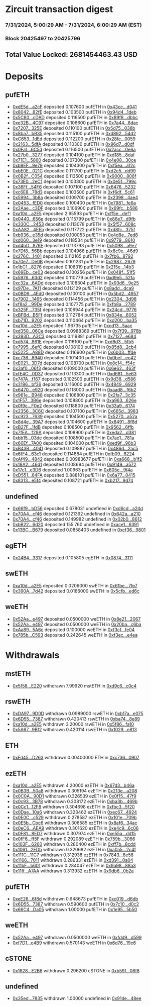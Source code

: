 # Zircuit transaction digest
### 7/31/2024, 5:00:29 AM - 7/31/2024, 6:00:29 AM (EST)
### Block 20425497 to 20425796

## Total Value Locked: 2681454463.43 USD

# Deposits
## pufETH
- [0xdE5d...a2cF](https://etherscan.io/address/0xdE5db3A35EBC45Ee229E3dA1fFfa128121e8a2cF) deposited 0.107600 pufETH in [0x43cc...d041](https://etherscan.io/tx/0xdE5db3A35EBC45Ee229E3dA1fFfa128121e8a2cF)
- [0x8042...82fE](https://etherscan.io/address/0x80420000290Ffd7786FdbD87Ce8a3CFF017e82fE) deposited 0.103500 pufETH in [0x94d4...1deb](https://etherscan.io/tx/0x80420000290Ffd7786FdbD87Ce8a3CFF017e82fE)
- [0x5C80...cDAD](https://etherscan.io/address/0x5C80B7B6A96e91746072dd268754d97768CDcDAD) deposited 0.116500 pufETH in [0x89f8...dbbc](https://etherscan.io/tx/0x5C80B7B6A96e91746072dd268754d97768CDcDAD)
- [0xe32B...4C97](https://etherscan.io/address/0xe32B493A03a9be2cE6C41A7Fbabd3B858F404C97) deposited 0.106600 pufETH in [0x7a44...8dac](https://etherscan.io/tx/0xe32B493A03a9be2cE6C41A7Fbabd3B858F404C97)
- [0x7207...325E](https://etherscan.io/address/0x72073207aB51D3a444ceC033581B92e4dBf9325E) deposited 0.110100 pufETH in [0x5d75...038b](https://etherscan.io/tx/0x72073207aB51D3a444ceC033581B92e4dBf9325E)
- [0x8ba7...bB35](https://etherscan.io/address/0x8ba7e52c9fd7503c66d826887D56f8371C52bB35) deposited 0.115100 pufETH in [0xd892...54d2](https://etherscan.io/tx/0x8ba7e52c9fd7503c66d826887D56f8371C52bB35)
- [0xC653...1dEd](https://etherscan.io/address/0xC6538c24A2826442eB544280D3ADc8dE5a511dEd) deposited 0.112200 pufETH in [0x28fc...0059](https://etherscan.io/tx/0xC6538c24A2826442eB544280D3ADc8dE5a511dEd)
- [0x2163...5dfA](https://etherscan.io/address/0x21632beE668e35B8B7bE005194aF622089fC5dfA) deposited 0.110300 pufETH in [0x96d7...d0df](https://etherscan.io/tx/0x21632beE668e35B8B7bE005194aF622089fC5dfA)
- [0x0Fa1...6C5d](https://etherscan.io/address/0x0Fa176505f48d91dceb1A838abeD17F4AEe96C5d) deposited 0.116500 pufETH in [0x2acc...0e6a](https://etherscan.io/tx/0x0Fa176505f48d91dceb1A838abeD17F4AEe96C5d)
- [0x27b0...3277](https://etherscan.io/address/0x27b087CE8BFF056452DDdF3e547de0e6bE803277) deposited 0.104100 pufETH in [0xd185...8daf](https://etherscan.io/tx/0x27b087CE8BFF056452DDdF3e547de0e6bE803277)
- [0x71E1...5860](https://etherscan.io/address/0x71E130232f6096f5CFba84050b1cf7156a4c5860) deposited 0.107300 pufETH in [0x4e08...30ce](https://etherscan.io/tx/0x71E130232f6096f5CFba84050b1cf7156a4c5860)
- [0xb9EF...9e79](https://etherscan.io/address/0xb9EF5FDb3160272F4C4fb4199A91f57b3fD29e79) deposited 0.104300 pufETH in [0xf5ea...a12c](https://etherscan.io/tx/0xb9EF5FDb3160272F4C4fb4199A91f57b3fD29e79)
- [0xbE0E...021C](https://etherscan.io/address/0xbE0EABF0B62B70f9B609C0248C6e3c7D37e9021C) deposited 0.111700 pufETH in [0xd2e5...dd99](https://etherscan.io/tx/0xbE0EABF0B62B70f9B609C0248C6e3c7D37e9021C)
- [0x0B2f...C054](https://etherscan.io/address/0x0B2fB80E80cecDCD13E8DD8fca4a69ABfeeaC054) deposited 0.113500 pufETH in [0x9000...806f](https://etherscan.io/tx/0x0B2fB80E80cecDCD13E8DD8fca4a69ABfeeaC054)
- [0x73E0...2eC1](https://etherscan.io/address/0x73E0B6e682230411E6B0bDdFC6274e5946142eC1) deposited 0.103300 pufETH in [0x0e51...799c](https://etherscan.io/tx/0x73E0B6e682230411E6B0bDdFC6274e5946142eC1)
- [0x36Ff...54F6](https://etherscan.io/address/0x36Ff635415418B6943E2d65566a4763b453054F6) deposited 0.107100 pufETH in [0x6476...5232](https://etherscan.io/tx/0x36Ff635415418B6943E2d65566a4763b453054F6)
- [0xc6E8...78d3](https://etherscan.io/address/0xc6E89FAc2B8595018832E75796C55Dd5bBA378d3) deposited 0.103500 pufETH in [0xf6df...5c61](https://etherscan.io/tx/0xc6E89FAc2B8595018832E75796C55Dd5bBA378d3)
- [0x5994...3b8a](https://etherscan.io/address/0x5994a4ad04E4cD001e82A4aA39dd6fBbCE533b8a) deposited 0.109700 pufETH in [0x2398...4ae4](https://etherscan.io/tx/0x5994a4ad04E4cD001e82A4aA39dd6fBbCE533b8a)
- [0x0453...fED0](https://etherscan.io/address/0x04539e7a73A53bB68e6c8C8B0fc19d322d39fED0) deposited 0.100400 pufETH in [0x7981...fe6a](https://etherscan.io/tx/0x04539e7a73A53bB68e6c8C8B0fc19d322d39fED0)
- [0x2Aae...c3DF](https://etherscan.io/address/0x2Aae940513dE0Faf61c2d4565a0C0bdecbeDc3DF) deposited 0.106900 pufETH in [0x69fc...b586](https://etherscan.io/tx/0x2Aae940513dE0Faf61c2d4565a0C0bdecbeDc3DF)
- [0xa10d...a2E5](https://etherscan.io/address/0xa10d5174c3950ddC4a56980e3dd7e6fa4c06a2E5) deposited 2.65593 pufETH in [0xff5e...def1](https://etherscan.io/tx/0xa10d5174c3950ddC4a56980e3dd7e6fa4c06a2E5)
- [0x0440...656e](https://etherscan.io/address/0x0440903A393105b8Bbe8eE41AF382c742158656e) deposited 0.115799 pufETH in [0x86e7...d9fb](https://etherscan.io/tx/0x0440903A393105b8Bbe8eE41AF382c742158656e)
- [0x330C...2453](https://etherscan.io/address/0x330C6e4e8C5EECcD5D6807f3f05FA39223202453) deposited 0.113078 pufETH in [0x5f57...608c](https://etherscan.io/tx/0x330C6e4e8C5EECcD5D6807f3f05FA39223202453)
- [0xAA82...4EEb](https://etherscan.io/address/0xAA8290CfBaF4E3347de7B867f587AF6F9E8e4EEb) deposited 0.117722 pufETH in [0xd8fc...375f](https://etherscan.io/tx/0xAA8290CfBaF4E3347de7B867f587AF6F9E8e4EEb)
- [0xb936...e35d](https://etherscan.io/address/0xb936cc80402E8e367344532582463387f08Ee35d) deposited 0.100053 pufETH in [0x4d8e...7ed8](https://etherscan.io/tx/0xb936cc80402E8e367344532582463387f08Ee35d)
- [0xd060...3e19](https://etherscan.io/address/0xd0603f45a81c75b1B65BE0238896e528a3cc3e19) deposited 0.118534 pufETH in [0x9779...8610](https://etherscan.io/tx/0xd0603f45a81c75b1B65BE0238896e528a3cc3e19)
- [0xd4bD...876E](https://etherscan.io/address/0xd4bDCd5C6658F0F9573086171d695c2A8d1e876E) deposited 0.113793 pufETH in [0x5098...a9e7](https://etherscan.io/tx/0xd4bDCd5C6658F0F9573086171d695c2A8d1e876E)
- [0x7Df8...56Bb](https://etherscan.io/address/0x7Df81eEf5DEf925484DbaDb2bf8Fb16Cda5B56Bb) deposited 0.104966 pufETH in [0x8c9e...46d9](https://etherscan.io/tx/0x7Df81eEf5DEf925484DbaDb2bf8Fb16Cda5B56Bb)
- [0x276C...1401](https://etherscan.io/address/0x276C5958C7831A286468c79F7CAC17A0a5351401) deposited 0.112165 pufETH in [0x7fb6...8792](https://etherscan.io/tx/0x276C5958C7831A286468c79F7CAC17A0a5351401)
- [0x70e7...De0B](https://etherscan.io/address/0x70e75ad3F25ECAb0fe4D86fd64b39CC3de66De0B) deposited 0.101231 pufETH in [0x2987...2679](https://etherscan.io/tx/0x70e75ad3F25ECAb0fe4D86fd64b39CC3de66De0B)
- [0x1bC1...8276](https://etherscan.io/address/0x1bC1e09D9775C39c60a21c94dEb6127a1fDA8276) deposited 0.108319 pufETH in [0x215e...14b3](https://etherscan.io/tx/0x1bC1e09D9775C39c60a21c94dEb6127a1fDA8276)
- [0x69Eb...ce03](https://etherscan.io/address/0x69Eb63c6eD2634665b844e43DA01e5aCF240ce03) deposited 0.100256 pufETH in [0x048f...51f5](https://etherscan.io/tx/0x69Eb63c6eD2634665b844e43DA01e5aCF240ce03)
- [0x5976...63d2](https://etherscan.io/address/0x59765552ea6cEb16DcA95276296Ba9D89fa363d2) deposited 0.110779 pufETH in [0xd9e5...52fa](https://etherscan.io/tx/0x59765552ea6cEb16DcA95276296Ba9D89fa363d2)
- [0xc32a...6ADd](https://etherscan.io/address/0xc32aE17ce1947ac3d4d8CEF22c235115335B6ADd) deposited 0.108304 pufETH in [0x93d6...9e25](https://etherscan.io/tx/0xc32aE17ce1947ac3d4d8CEF22c235115335B6ADd)
- [0x97De...7A11](https://etherscan.io/address/0x97DeCb67CC06bB8afA5dcA6C5C42c9Bc00DB7A11) deposited 0.112129 pufETH in [0x8add...dca9](https://etherscan.io/tx/0x97DeCb67CC06bB8afA5dcA6C5C42c9Bc00DB7A11)
- [0x0BD9...4Ed0](https://etherscan.io/address/0x0BD9808c03F754cc70e3F3620BD810D803F64Ed0) deposited 0.100100 pufETH in [0x5bd2...4957](https://etherscan.io/tx/0x0BD9808c03F754cc70e3F3620BD810D803F64Ed0)
- [0x7902...1465](https://etherscan.io/address/0x790288a29cc3F1B10ac489d477A4fcE327701465) deposited 0.114456 pufETH in [0x2304...3d98](https://etherscan.io/tx/0x790288a29cc3F1B10ac489d477A4fcE327701465)
- [0xf8a2...99De](https://etherscan.io/address/0xf8a239F46e9F07AD64772151d1168Dd4F1a899De) deposited 0.107775 pufETH in [0xfb8a...2789](https://etherscan.io/tx/0xf8a239F46e9F07AD64772151d1168Dd4F1a899De)
- [0x325F...735f](https://etherscan.io/address/0x325F8a5EEF1B16372B4aB90DAF8Cfd4e617E735f) deposited 0.109944 pufETH in [0x24cd...9776](https://etherscan.io/tx/0x325F8a5EEF1B16372B4aB90DAF8Cfd4e617E735f)
- [0xBFBd...B5Ff](https://etherscan.io/address/0xBFBd6b1E6972Da69648B0E13126f496C5cfAB5Ff) deposited 0.112784 pufETH in [0x834e...8052](https://etherscan.io/tx/0xBFBd6b1E6972Da69648B0E13126f496C5cfAB5Ff)
- [0xb71D...9202](https://etherscan.io/address/0xb71D46100eDc4f4aA3a088FB1F50C53bbC279202) deposited 0.110464 pufETH in [0xd200...ba35](https://etherscan.io/tx/0xb71D46100eDc4f4aA3a088FB1F50C53bbC279202)
- [0xa10d...a2E5](https://etherscan.io/address/0xa10d5174c3950ddC4a56980e3dd7e6fa4c06a2E5) deposited 1.96735 pufETH in [0xcd13...5aac](https://etherscan.io/tx/0xa10d5174c3950ddC4a56980e3dd7e6fa4c06a2E5)
- [0xd350...06Ce](https://etherscan.io/address/0xd350eF974F447Fe8845579C49e78ba1cA79706Ce) deposited 0.0988369 pufETH in [0x7f39...976b](https://etherscan.io/tx/0xd350eF974F447Fe8845579C49e78ba1cA79706Ce)
- [0x393D...A3C3](https://etherscan.io/address/0x393D07FbdA730D96BF4267C175BC1C31D607A3C3) deposited 0.119881 pufETH in [0x7127...e684](https://etherscan.io/tx/0x393D07FbdA730D96BF4267C175BC1C31D607A3C3)
- [0xd574...861E](https://etherscan.io/address/0xd57434ad7555227D3636C328E24957168F9E861E) deposited 0.116100 pufETH in [0xd6d3...5fb5](https://etherscan.io/tx/0xd57434ad7555227D3636C328E24957168F9E861E)
- [0x7995...6efC](https://etherscan.io/address/0x799566363B6a9a08A84E359F3c6b1D7CBC146efC) deposited 0.108100 pufETH in [0x85d8...2cb4](https://etherscan.io/tx/0x799566363B6a9a08A84E359F3c6b1D7CBC146efC)
- [0x5225...A88D](https://etherscan.io/address/0x522584af10421308b00179Caf9b02095AeDfA88D) deposited 0.116900 pufETH in [0x6b03...ffde](https://etherscan.io/tx/0x522584af10421308b00179Caf9b02095AeDfA88D)
- [0xc736...8940](https://etherscan.io/address/0xc736989C8212c3612cc885F70d74AE3D550f8940) deposited 0.101400 pufETH in [0x0bef...ec42](https://etherscan.io/tx/0xc736989C8212c3612cc885F70d74AE3D550f8940)
- [0xE021...3D7d](https://etherscan.io/address/0xE02193223eE5CdD8f4BF1397A4389EAFc4323D7d) deposited 0.108700 pufETH in [0x8c14...f54c](https://etherscan.io/tx/0xE02193223eE5CdD8f4BF1397A4389EAFc4323D7d)
- [0x3af0...06f3](https://etherscan.io/address/0x3af0875d97882F6365081d6544383CdE54F606f3) deposited 0.109000 pufETH in [0x6e62...463f](https://etherscan.io/tx/0x3af0875d97882F6365081d6544383CdE54F606f3)
- [0xfE4C...0D37](https://etherscan.io/address/0xfE4C2060F2fa2fF4Ad23856D8E68039B25A80D37) deposited 0.113300 pufETH in [0xd681...5e63](https://etherscan.io/tx/0xfE4C2060F2fa2fF4Ad23856D8E68039B25A80D37)
- [0x747A...f167](https://etherscan.io/address/0x747AEB8BBA783beA53457579613AA9a3E0fAf167) deposited 0.102500 pufETH in [0x9d38...d586](https://etherscan.io/tx/0x747AEB8BBA783beA53457579613AA9a3E0fAf167)
- [0x3186...bf36](https://etherscan.io/address/0x31867c678c7016af4C1323D49E7E114B63F2bf36) deposited 0.116000 pufETH in [0x4849...6929](https://etherscan.io/tx/0x31867c678c7016af4C1323D49E7E114B63F2bf36)
- [0x6470...e920](https://etherscan.io/address/0x64707545ce528F02B23508063029f65a9D99e920) deposited 0.118000 pufETH in [0xaad8...f6b2](https://etherscan.io/tx/0x64707545ce528F02B23508063029f65a9D99e920)
- [0x961e...B948](https://etherscan.io/address/0x961ed864FF9dCB03EA1C006c4457D4Cb941bB948) deposited 0.106800 pufETH in [0x2fa7...3c35](https://etherscan.io/tx/0x961ed864FF9dCB03EA1C006c4457D4Cb941bB948)
- [0x1F57...3B6e](https://etherscan.io/address/0x1F57909A894df8ea3DBc61B9f2CC4904d6233B6e) deposited 0.108800 pufETH in [0xa963...626e](https://etherscan.io/tx/0x1F57909A894df8ea3DBc61B9f2CC4904d6233B6e)
- [0x0f9c...F0e2](https://etherscan.io/address/0x0f9cf63fEb7cBA13BF420bf16fe8114ed7A5F0e2) deposited 0.118800 pufETH in [0x33a9...6174](https://etherscan.io/tx/0x0f9cf63fEb7cBA13BF420bf16fe8114ed7A5F0e2)
- [0x2356...3C6C](https://etherscan.io/address/0x235637b9c07d02838df76CB63474Ba8792EF3C6C) deposited 0.107100 pufETH in [0x665d...3983](https://etherscan.io/tx/0x235637b9c07d02838df76CB63474Ba8792EF3C6C)
- [0xc923...7639](https://etherscan.io/address/0xc923319Bd9D94d8251c3858bD522D23CD84D7639) deposited 0.104500 pufETH in [0x5270...a52a](https://etherscan.io/tx/0xc923319Bd9D94d8251c3858bD522D23CD84D7639)
- [0x8d4e...39A7](https://etherscan.io/address/0x8d4e3b069adbdf54DC661AFe2068ccdD62a539A7) deposited 0.104600 pufETH in [0x8491...8f8d](https://etherscan.io/tx/0x8d4e3b069adbdf54DC661AFe2068ccdD62a539A7)
- [0xB27F...1fdB](https://etherscan.io/address/0xB27F51e2536757C2c9D04d34743EA83f3D8d1fdB) deposited 0.108500 pufETH in [0x9562...6ffb](https://etherscan.io/tx/0xB27F51e2536757C2c9D04d34743EA83f3D8d1fdB)
- [0x7fEA...f29A](https://etherscan.io/address/0x7fEA79F3F692433F16D3101EB413D4630675f29A) deposited 0.108900 pufETH in [0xeda2...d381](https://etherscan.io/tx/0x7fEA79F3F692433F16D3101EB413D4630675f29A)
- [0xbb15...03de](https://etherscan.io/address/0xbb15534E109D36a5353b09650062cEbe530f03de) deposited 0.108500 pufETH in [0x7ae1...781a](https://etherscan.io/tx/0xbb15534E109D36a5353b09650062cEbe530f03de)
- [0x60Ef...7A00](https://etherscan.io/address/0x60EffFF2D7752276170A2F009fa88709c2C17A00) deposited 0.104000 pufETH in [0xed9f...96b3](https://etherscan.io/tx/0x60EffFF2D7752276170A2F009fa88709c2C17A00)
- [0xB43B...4041](https://etherscan.io/address/0xB43B48BC6439662c3a6697043Eb4F4C8D4D34041) deposited 0.109887 pufETH in [0x486d...2ac5](https://etherscan.io/tx/0xB43B48BC6439662c3a6697043Eb4F4C8D4D34041)
- [0x6fF4...63c1](https://etherscan.io/address/0x6fF46bb975F90ce2010599D77b8E22aB7f9563c1) deposited 0.114884 pufETH in [0xfb09...8224](https://etherscan.io/tx/0x6fF46bb975F90ce2010599D77b8E22aB7f9563c1)
- [0xAf49...4842](https://etherscan.io/address/0xAf4981370cC1F94801E02B57d80aFD2a5dCA4842) deposited 0.00983677 pufETH in [0xa668...b1f2](https://etherscan.io/tx/0xAf4981370cC1F94801E02B57d80aFD2a5dCA4842)
- [0x18A2...46d1](https://etherscan.io/address/0x18A255b60d88626D3607de100D6612BC908446d1) deposited 0.108694 pufETH in [0x9149...a572](https://etherscan.io/tx/0x18A255b60d88626D3607de100D6612BC908446d1)
- [0x17c1...e3D6](https://etherscan.io/address/0x17c18dd4dBb36A0F487dE8C506Fef101C555e3D6) deposited 1.00963 pufETH in [0x605e...9f4a](https://etherscan.io/tx/0x17c18dd4dBb36A0F487dE8C506Fef101C555e3D6)
- [0xD551...64FA](https://etherscan.io/address/0xD5519ded029F4f9d3ebD096c4415B37a74e164FA) deposited 0.888101 pufETH in [0x6a77...0415](https://etherscan.io/tx/0xD5519ded029F4f9d3ebD096c4415B37a74e164FA)
- [0x8313...e5f4](https://etherscan.io/address/0x83132711d07c1fCE1d6B0cFc2541496E37a8e5f4) deposited 0.108721 pufETH in [0xb217...9d74](https://etherscan.io/tx/0x83132711d07c1fCE1d6B0cFc2541496E37a8e5f4)
## undefined
- [0x66f9...bD56](https://etherscan.io/address/0x66f9A6775dBA0b65c888C14c9FE52f8C4B74bD56) deposited 0.678031 undefined in [0xd6cd...a24d](https://etherscan.io/tx/0x66f9A6775dBA0b65c888C14c9FE52f8C4B74bD56)
- [0x70A4...cf46](https://etherscan.io/address/0x70A43D0BD7866FBb5E4606a2b9799770F087cf46) deposited 0.121362 undefined in [0x642a...a210](https://etherscan.io/tx/0x70A43D0BD7866FBb5E4606a2b9799770F087cf46)
- [0x70A4...cf46](https://etherscan.io/address/0x70A43D0BD7866FBb5E4606a2b9799770F087cf46) deposited 0.149982 undefined in [0x02b0...8612](https://etherscan.io/tx/0x70A43D0BD7866FBb5E4606a2b9799770F087cf46)
- [0xbB22...6d20](https://etherscan.io/address/0xbB226555fBB98850273B10b0CF55aD2f99966d20) deposited 155.760 undefined in [0xace1...6391](https://etherscan.io/tx/0xbB226555fBB98850273B10b0CF55aD2f99966d20)
- [0x13BC...B679](https://etherscan.io/address/0x13BC9a6341af8BfcbEcd2200760101da5d46B679) deposited 0.0858403 undefined in [0xcf36...9801](https://etherscan.io/tx/0x13BC9a6341af8BfcbEcd2200760101da5d46B679)
## egETH
- [0x24B4...3317](https://etherscan.io/address/0x24B4d235D48D65Cd6Fe941C903F3E4b777693317) deposited 0.105805 egETH in [0x0874...3111](https://etherscan.io/tx/0x24B4d235D48D65Cd6Fe941C903F3E4b777693317)
## swETH
- [0xa10d...a2E5](https://etherscan.io/address/0xa10d5174c3950ddC4a56980e3dd7e6fa4c06a2E5) deposited 0.0206000 swETH in [0x61be...7fe7](https://etherscan.io/tx/0xa10d5174c3950ddC4a56980e3dd7e6fa4c06a2E5)
- [0x390A...7d42](https://etherscan.io/address/0x390Aaa1b838C9dc7692A4e8D7735Af9c452A7d42) deposited 0.0166000 swETH in [0x5cfb...ed6c](https://etherscan.io/tx/0x390Aaa1b838C9dc7692A4e8D7735Af9c452A7d42)
## weETH
- [0x52Aa...e497](https://etherscan.io/address/0x52Aa899454998Be5b000Ad077a46Bbe360F4e497) deposited 0.0500000 weETH in [0x8e21...2067](https://etherscan.io/tx/0x52Aa899454998Be5b000Ad077a46Bbe360F4e497)
- [0x52Aa...e497](https://etherscan.io/address/0x52Aa899454998Be5b000Ad077a46Bbe360F4e497) deposited 0.0500000 weETH in [0x20ba...c6ba](https://etherscan.io/tx/0x52Aa899454998Be5b000Ad077a46Bbe360F4e497)
- [0xAa89...5A6c](https://etherscan.io/address/0xAa89fE79085Cbd2Bd398fb99d749eE9419605A6c) deposited 0.100000 weETH in [0xf3cf...fe04](https://etherscan.io/tx/0xAa89fE79085Cbd2Bd398fb99d749eE9419605A6c)
- [0x785b...C593](https://etherscan.io/address/0x785bAdbF1399e2443033e16c6dd4afd3D00fC593) deposited 0.242645 weETH in [0xf3ec...e4ea](https://etherscan.io/tx/0x785bAdbF1399e2443033e16c6dd4afd3D00fC593)
# Withdrawals
## mstETH
- [0x5f58...E220](https://etherscan.io/address/0x5f58C0fd6ef764984a5Ae5adF92c0Da3578AE220) withdrawn 7.99920 mstETH in [0xd9c6...c0c4](https://etherscan.io/tx/0x5f58C0fd6ef764984a5Ae5adF92c0Da3578AE220)
## rswETH
- [0xDA97...9D0D](https://etherscan.io/address/0xDA97C0eEABd13c6216446053d4f7e017828C9D0D) withdrawn 0.0989000 rswETH in [0xb17a...e075](https://etherscan.io/tx/0xDA97C0eEABd13c6216446053d4f7e017828C9D0D)
- [0x6D55...7387](https://etherscan.io/address/0x6D55E5219FAC8fC77bF933bE119Dd0fAbFB87387) withdrawn 0.420413 rswETH in [0xba74...8e89](https://etherscan.io/tx/0x6D55E5219FAC8fC77bF933bE119Dd0fAbFB87387)
- [0xa10d...a2E5](https://etherscan.io/address/0xa10d5174c3950ddC4a56980e3dd7e6fa4c06a2E5) withdrawn 3.20000 rswETH in [0x5f86...fa10](https://etherscan.io/tx/0xa10d5174c3950ddC4a56980e3dd7e6fa4c06a2E5)
- [0x5A67...9Bf2](https://etherscan.io/address/0x5A677F86C118eeFd6b354cdc0a071fD67A049Bf2) withdrawn 0.420114 rswETH in [0x1029...e813](https://etherscan.io/tx/0x5A677F86C118eeFd6b354cdc0a071fD67A049Bf2)
## ETH
- [0xFd45...D263](https://etherscan.io/address/0xFd4520753366d35E5Dc2f76d52dC58a5261eD263) withdrawn 0.00400000 ETH in [0xc736...0907](https://etherscan.io/tx/0xFd4520753366d35E5Dc2f76d52dC58a5261eD263)
## ezETH
- [0xa10d...a2E5](https://etherscan.io/address/0xa10d5174c3950ddC4a56980e3dd7e6fa4c06a2E5) withdrawn 4.20000 ezETH in [0x67d3...b46a](https://etherscan.io/tx/0xa10d5174c3950ddC4a56980e3dd7e6fa4c06a2E5)
- [0x0B3B...50a8](https://etherscan.io/address/0x0B3Bf4f7ff2FA9B4C7ab3Cf0E9b8d368537550a8) withdrawn 0.305194 ezETH in [0x213e...a208](https://etherscan.io/tx/0x0B3Bf4f7ff2FA9B4C7ab3Cf0E9b8d368537550a8)
- [0x0C0A...90D1](https://etherscan.io/address/0x0C0A3AB01233D32f6702F288f69405014a0690D1) withdrawn 0.326539 ezETH in [0x0f15...47f9](https://etherscan.io/tx/0x0C0A3AB01233D32f6702F288f69405014a0690D1)
- [0x0c93...3B78](https://etherscan.io/address/0x0c9374bd8eb4235005bADF8369BA8588f73d3B78) withdrawn 0.308172 ezETH in [0xba3b...469b](https://etherscan.io/tx/0x0c9374bd8eb4235005bADF8369BA8588f73d3B78)
- [0x0Cc1...12F8](https://etherscan.io/address/0x0Cc1286aA26e9Aa5e14C141FaF62f26CE0b812F8) withdrawn 0.304698 ezETH in [0xfbc3...5f20](https://etherscan.io/tx/0x0Cc1286aA26e9Aa5e14C141FaF62f26CE0b812F8)
- [0x0Dae...10a6](https://etherscan.io/address/0x0Dae1e90F54b0E0d9ff9c2aD7a0ea2f35E2b10a6) withdrawn 0.323462 ezETH in [0xec67...4924](https://etherscan.io/tx/0x0Dae1e90F54b0E0d9ff9c2aD7a0ea2f35E2b10a6)
- [0x0E0C...c529](https://etherscan.io/address/0x0E0C30FC0050171D5Ed3FECEed44636FEcC9c529) withdrawn 0.278587 ezETH in [0x101e...709b](https://etherscan.io/tx/0x0E0C30FC0050171D5Ed3FECEed44636FEcC9c529)
- [0x0E5b...Cbc6](https://etherscan.io/address/0x0E5be2ddf5198ebF85F63fAf14cC3f4065DACbc6) withdrawn 0.306585 ezETH in [0x8af6...34ac](https://etherscan.io/tx/0x0E5be2ddf5198ebF85F63fAf14cC3f4065DACbc6)
- [0x0eC6...AEA9](https://etherscan.io/address/0x0eC65a7A1f802891010ef32B6E50D2DDaf0eAEA9) withdrawn 0.301620 ezETH in [0xe4c9...6c06](https://etherscan.io/tx/0x0eC65a7A1f802891010ef32B6E50D2DDaf0eAEA9)
- [0x0F81...8ED7](https://etherscan.io/address/0x0F81126A802b9028B729a95dAc7286d7a44a8ED7) withdrawn 0.307974 ezETH in [0xe55a...dd15](https://etherscan.io/tx/0x0F81126A802b9028B729a95dAc7286d7a44a8ED7)
- [0x0fF6...ff5F](https://etherscan.io/address/0x0fF68828e6dF820CeE83E3D8b9F631108Aedff5F) withdrawn 0.292089 ezETH in [0x759b...3066](https://etherscan.io/tx/0x0fF68828e6dF820CeE83E3D8b9F631108Aedff5F)
- [0x103F...6260](https://etherscan.io/address/0x103F1aAd94002825a93D0885124D670dF8Ce6260) withdrawn 0.280400 ezETH in [0xff7b...8cdd](https://etherscan.io/tx/0x103F1aAd94002825a93D0885124D670dF8Ce6260)
- [0x1061...2FDb](https://etherscan.io/address/0x1061EDDeAC324CB1E3cd8fDff385055088002FDb) withdrawn 0.320682 ezETH in [0xa0a5...2c4f](https://etherscan.io/tx/0x1061EDDeAC324CB1E3cd8fDff385055088002FDb)
- [0x111C...11C7](https://etherscan.io/address/0x111CF9C0E23482A7CF582501b92A58F83E3611C7) withdrawn 0.312938 ezETH in [0x7843...8e58](https://etherscan.io/tx/0x111CF9C0E23482A7CF582501b92A58F83E3611C7)
- [0x1166...7011](https://etherscan.io/address/0x11663c6E5cF8B94c5A6D84817f9A83b3EE547011) withdrawn 0.286331 ezETH in [0xd391...0a04](https://etherscan.io/tx/0x11663c6E5cF8B94c5A6D84817f9A83b3EE547011)
- [0x11bF...b601](https://etherscan.io/address/0x11bF02da0888C8c01F58A44D10453BfeC04fb601) withdrawn 0.284047 ezETH in [0x9a98...88a3](https://etherscan.io/tx/0x11bF02da0888C8c01F58A44D10453BfeC04fb601)
- [0x11ff...A7AA](https://etherscan.io/address/0x11ffaF5785335098B47B67Bd8B1A9F9294B6A7AA) withdrawn 0.313932 ezETH in [0x9db6...0b2a](https://etherscan.io/tx/0x11ffaF5785335098B47B67Bd8B1A9F9294B6A7AA)
## pufETH
- [0xeE26...6f8d](https://etherscan.io/address/0xeE26C9eC907B2Ea073DD39E03d9339Fe39d46f8d) withdrawn 0.648673 pufETH in [0xc019...d6db](https://etherscan.io/tx/0xeE26C9eC907B2Ea073DD39E03d9339Fe39d46f8d)
- [0x6D55...7387](https://etherscan.io/address/0x6D55E5219FAC8fC77bF933bE119Dd0fAbFB87387) withdrawn 0.590600 pufETH in [0x7c10...d0c2](https://etherscan.io/tx/0x6D55E5219FAC8fC77bF933bE119Dd0fAbFB87387)
- [0x66C4...Da05](https://etherscan.io/address/0x66C4d3A195BEcEE438f6361EC4B6a6a012D8Da05) withdrawn 1.00000 pufETH in [0x1e95...5b50](https://etherscan.io/tx/0x66C4d3A195BEcEE438f6361EC4B6a6a012D8Da05)
## weETH
- [0x52Aa...e497](https://etherscan.io/address/0x52Aa899454998Be5b000Ad077a46Bbe360F4e497) withdrawn 0.0500000 weETH in [0xfdd9...d599](https://etherscan.io/tx/0x52Aa899454998Be5b000Ad077a46Bbe360F4e497)
- [0xf7D1...e4B9](https://etherscan.io/address/0xf7D18e0Ab933eBeB8F0dD1cBB0EB8F412126e4B9) withdrawn 0.570143 weETH in [0x6d76...19e6](https://etherscan.io/tx/0xf7D18e0Ab933eBeB8F0dD1cBB0EB8F412126e4B9)
## cSTONE
- [0x1828...E2B6](https://etherscan.io/address/0x18282Ba43f973A83De278ABd198173954717E2B6) withdrawn 0.296200 cSTONE in [0xb59f...06f8](https://etherscan.io/tx/0x18282Ba43f973A83De278ABd198173954717E2B6)
## undefined
- [0x35ed...7835](https://etherscan.io/address/0x35edBfA848244361002604B1a9FD6DaAe1727835) withdrawn 1.00000 undefined in [0x91de...48ee](https://etherscan.io/tx/0x35edBfA848244361002604B1a9FD6DaAe1727835)
